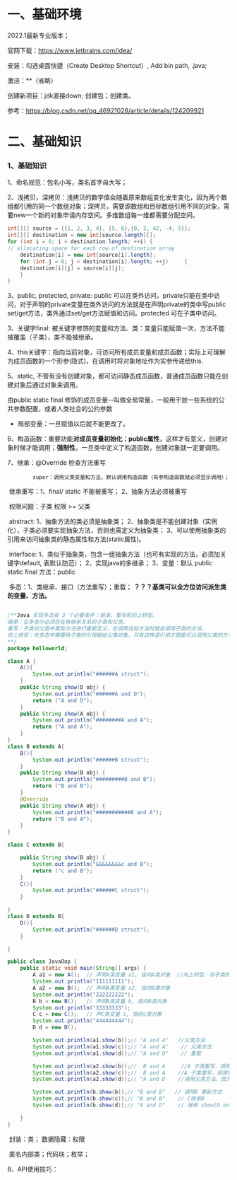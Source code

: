 # 一、基础环境

2022.1最新专业版本；

官网下载：https://www.jetbrains.com/idea/

安装：勾选桌面快捷（Create Desktop Shortcut）, Add bin path, .java;

激活：**（省略）

创建新项目：jdk直接down; 创建包；创建类。

参考：https://blog.csdn.net/qq_46921028/article/details/124209921

# 二、基础知识

### 1、基础知识

1、命名规范：包名小写，类名首字母大写；

2、浅拷贝，深拷贝：浅拷贝的数字值会随着原来数组变化发生变化，因为两个数组都引用的同一个数组对象；深拷贝，需要源数组和目标数组引用不同的对象，需要new一个新的对象申请内存空间。多维数组每一维都需要分配空间。

```java
int[][] source = {{1, 2, 3, 4}, {5, 6},{0, 2, 42, -4, 5}};
int[][] destination = new int[source.length][];
for (int i = 0; i < destination.length; ++i) {
// allocating space for each row of destination array
	destination[i] = new int[source[i].length];
	for (int j = 0; j < destination[i].length; ++j) 	{
	destination[i][j] = source[i][j];
	}
}
```

3、public, protected, private: public 可以在类外访问，private只能在类中访问，对于声明的private变量在类外访问的方法就是在声明private的类中写public set/get方法，类外通过set/get方法赋值和访问。protected 可在子类中访问。

3、关键字final: 被关键字修饰的变量和方法、类：变量只能赋值一次，方法不能被覆盖（子类），类不能被继承。

4、this关键字：指向当前对象，可访问所有成员变量和成员函数；实际上可理解为成员函数的一个形参(隐式)，在调用时将对象地址作为实参传递给this.

5、static, 不管有没有创建对象，都可访问静态成员函数，普通成员函数只能在创建对象后通过对象来调用。

由public static final 修饰的成员变量--叫做全局常量，一般用于放一些系统的公共参数配置，或者人类社会的公约参数

 *   局部变量：一旦赋值以后就不能更改了。

6、构造函数：重要功能**对成员变量初始化**；**public属性**，这样才有意义，创建对象时候才能调用；**强制性**，一旦类中定义了构造函数，创建对象就一定要调用。

7、继承：@Override  检查方法重写

 			super：调用父类变量和方法，默认调用构造函数（有参构造函数就必须显示调用）；

​			继承重写：1、final/ static 不能被重写； 2、抽象方法必须被重写

​			权限问题：子类 权限 >= 父类

​			abstract: 1、抽象方法的类必须是抽象类； 2、抽象类是不能创建对象（实例化），子类必须要实现抽象方法，否则也需定义为抽象类； 3、可以使用抽象类的引用来访问抽象类的静态属性和方法(static属性)。

​			interface: 1、类似于抽象类，包含一组抽象方法（也可有实现的方法，必须加关键字default, 表默认防范）； 2、实现java的多继承； 3、变量：默认 public static final 方法：public

​			多态：1、类继承、接口（方法重写）；重载；   **？？？基类可以全方位访问派生类的变量、方法。**

```java

/**Java 实现多态有 3 个必要条件：继承、重写和向上转型。
继承：在多态中必须存在有继承关系的子类和父类。
重写：子类对父类中某些方法进行重新定义，在调用这些方法时就会调用子类的方法。
向上转型：在多态中需要将子类的引用赋给父类对象，只有这样该引用才既能可以调用父类的方法，又能调用子类的方法。
**/
package helloworld;

class A {
    A(){
        System.out.println("######A struct");
    }
    public String show(D obj) {
        System.out.println("######A and D");
        return ("A and D");
    }
    public String show(A obj) {
        System.out.println("########A and A");
        return ("A and A");
    }
}
class B extends A{
    B(){
        System.out.println("######B struct");
    }
    public String show(B obj) {
        System.out.println("#########B and B");
        return ("B and B");
    }
    @Override
    public String show(A obj) {
        System.out.println("###########B and A");
        return ("B and A");
    }
}

class C extends B{

    public String show(B obj) {
        System.out.println("&&&&&&&&c and B");
        return ("c and B");
    }
    C(){
        System.out.println("######C struct");
    }

}
class D extends B{
    D(){
        System.out.println("######D struct");
    }

}

public class JavaOop {
    public static void main(String[] args) {
        A a1 = new A();  // 声明A类变量 a1, 指向A类对象  //向上转型：将子类的引用赋给父类对象，
        System.out.println("111111111");
        A a2 = new B();  // 声明A类变量 a2, 指向B类对象
        System.out.println("222222222");
        B b = new B();   // 声明B类变量 b, 指向B类对象
        System.out.println("33333333");
        C c = new C();   // 声C类变量 c, 指向c类对象
        System.out.println("444444444");
        D d = new D();

        System.out.println(a1.show(b));// "A and A"   //父类方法
        System.out.println(a1.show(c));// "A and A"    // 父类方法
        System.out.println(a1.show(d));// "A and D"    // 重载

        System.out.println(a2.show(b));//  B and A     //A 子类重写，调用重写方法
        System.out.println(a2.show(c));//  B and A    //A 子类重写，调用重写方法
        System.out.println(a2.show(d));// "A and D    //调用父类方法，因为子类没有重写覆盖

        System.out.println(b.show(b));// "B and B"   // 调用B 类新方法
        System.out.println(b.show(c));// "B and B"    // C继承B
        System.out.println(b.show(d));// "A and D"    // 继承 show(D ong)

    }
}
```

​			封装：类； 数据隐藏：权限

​			匿名内部类；代码块；枚举；

8、API使用技巧：









